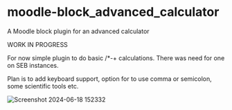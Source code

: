 # moodle-block_advanced_calculator
A Moodle block plugin for an advanced calculator

WORK IN PROGRESS

For now simple plugin to do basic /*-+ calculations. There was need for one on SEB instances.

Plan is to add keyboard support, option for to use comma or semicolon, some scientific tools etc.

![Screenshot 2024-06-18 152332](https://github.com/tonijoki/moodle-block_advanced_calculator/assets/133871089/b84b59a1-00fc-4ac3-9a5f-ea4c72280564)
